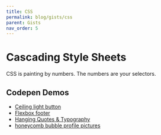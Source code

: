 ```yaml
---
title: CSS
permalink: blog/gists/css
parent: Gists
nav_order: 5
---
```


# Cascading Style Sheets

CSS is painting by numbers. The numbers are your selectors.

## Codepen Demos

- [Ceiling light button](https://codepen.io/picaq/pen/RwmQOwZ)
- [Flexbox footer](https://codepen.io/picaq/pen/NWYObBY)
- [Hanging Quotes & Typography](https://codepen.io/picaq/pen/PorGQaR)
- [honeycomb bubble profile pictures](https://codepen.io/picaq/pen/wvLbwLe)
